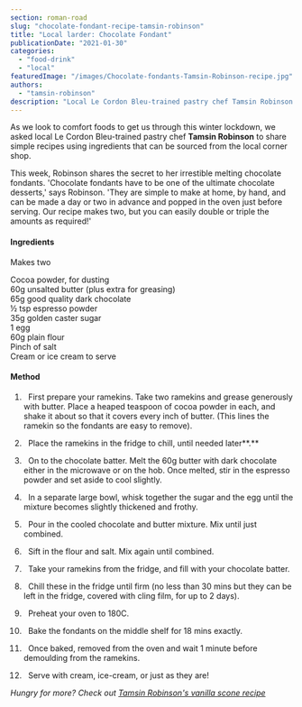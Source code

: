 ```yaml
---
section: roman-road
slug: "chocolate-fondant-recipe-tamsin-robinson"
title: "Local larder: Chocolate Fondant"
publicationDate: "2021-01-30"
categories: 
  - "food-drink"
  - "local"
featuredImage: "/images/Chocolate-fondants-Tamsin-Robinson-recipe.jpg"
authors: 
  - "tamsin-robinson"
description: "Local Le Cordon Bleu-trained pastry chef Tamsin Robinson shares her recipe for delicious chocolate fondants, using ingredients that can be rustled up from the local convenience shop."
---
```


As we look to comfort foods to get us through this winter lockdown, we asked local Le Cordon Bleu-trained pastry chef **Tamsin Robinson** to share simple recipes using ingredients that can be sourced from the local corner shop.

This week, Robinson shares the secret to her irrestible melting chocolate fondants. 'Chocolate fondants have to be one of the ultimate chocolate desserts,' says Robinson. 'They are simple to make at home, by hand, and can be made a day or two in advance and popped in the oven just before serving. Our recipe makes two, but you can easily double or triple the amounts as required!'

#### Ingredients

Makes two

Cocoa powder, for dusting  
60g unsalted butter (plus extra for greasing)  
65g good quality dark chocolate  
½ tsp espresso powder  
35g golden caster sugar  
1 egg  
60g plain flour  
Pinch of salt  
Cream or ice cream to serve

#### Method

1)   First prepare your ramekins. Take two ramekins and grease generously with butter. Place a heaped teaspoon of cocoa powder in each, and shake it about so that it covers every inch of butter. (This lines the ramekin so the fondants are easy to remove).

2)   Place the ramekins in the fridge to chill, until needed later**.**

3)   On to the chocolate batter. Melt the 60g butter with dark chocolate either in the microwave or on the hob. Once melted, stir in the espresso powder and set aside to cool slightly.

4)   In a separate large bowl, whisk together the sugar and the egg until the mixture becomes slightly thickened and frothy.

5)   Pour in the cooled chocolate and butter mixture. Mix until just combined.

6)   Sift in the flour and salt. Mix again until combined.

7)   Take your ramekins from the fridge, and fill with your chocolate batter.

8)   Chill these in the fridge until firm (no less than 30 mins but they can be left in the fridge, covered with cling film, for up to 2 days).

9)   Preheat your oven to 180C.

10)   Bake the fondants on the middle shelf for 18 mins exactly.

11)   Once baked, removed from the oven and wait 1 minute before demoulding from the ramekins.

12)   Serve with cream, ice-cream, or just as they are! 

_Hungry for more? Check out [Tamsin Robinson's vanilla scone recipe](https://romanroadlondon.com/vanilla-scone-recipe-tamsin-robinson/)_
